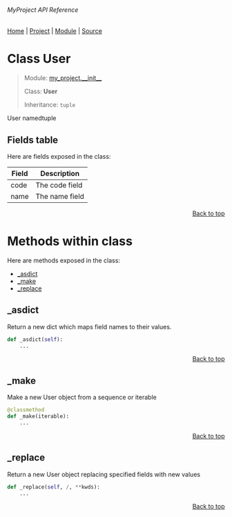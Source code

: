 ###### MyProject API Reference
[Home](/docs/this/is/a/test/README.md) | [Project](/README.md) | [Module](/docs/this/is/a/test/modules/my_project/__init__/README.md) | [Source](/src/my_project/__init__.py)

# Class User
> Module: [my\_project.\_\_init\_\_](/docs/this/is/a/test/modules/my_project/__init__/README.md)
>
> Class: **User**
>
> Inheritance: `tuple`

User namedtuple

## Fields table
Here are fields exposed in the class:

| Field | Description |
| --- | --- |
| code | The code field |
| name | The name field |

<p align="right"><a href="#myproject-api-reference">Back to top</a></p>

# Methods within class
Here are methods exposed in the class:
- [\_asdict](#_asdict)
- [\_make](#_make)
- [\_replace](#_replace)

## \_asdict
Return a new dict which maps field names to their values.

```python
def _asdict(self):
    ...
```

<p align="right"><a href="#myproject-api-reference">Back to top</a></p>

## \_make
Make a new User object from a sequence or iterable

```python
@classmethod
def _make(iterable):
    ...
```

<p align="right"><a href="#myproject-api-reference">Back to top</a></p>

## \_replace
Return a new User object replacing specified fields with new values

```python
def _replace(self, /, **kwds):
    ...
```

<p align="right"><a href="#myproject-api-reference">Back to top</a></p>
